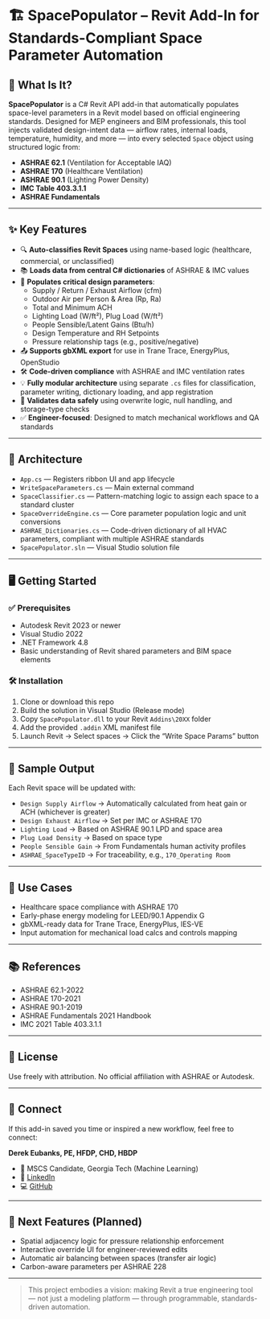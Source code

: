 # 🏗️ SpacePopulator – Revit Add-In for Standards-Compliant Space Parameter Automation
## 🔧 What Is It?

**SpacePopulator** is a C# Revit API add-in that automatically populates space-level parameters in a Revit model based on official engineering standards. Designed for MEP engineers and BIM professionals, this tool injects validated design-intent data — airflow rates, internal loads, temperature, humidity, and more — into every selected `Space` object using structured logic from:

- **ASHRAE 62.1** (Ventilation for Acceptable IAQ)
- **ASHRAE 170** (Healthcare Ventilation)
- **ASHRAE 90.1** (Lighting Power Density)
- **IMC Table 403.3.1.1**
- **ASHRAE Fundamentals**

---

## ✨ Key Features

- 🔍 **Auto-classifies Revit Spaces** using name-based logic (healthcare, commercial, or unclassified)
- 📚 **Loads data from central C# dictionaries** of ASHRAE & IMC values
- 🧠 **Populates critical design parameters**:
  - Supply / Return / Exhaust Airflow (cfm)
  - Outdoor Air per Person & Area (Rp, Ra)
  - Total and Minimum ACH
  - Lighting Load (W/ft²), Plug Load (W/ft²)
  - People Sensible/Latent Gains (Btu/h)
  - Design Temperature and RH Setpoints
  - Pressure relationship tags (e.g., positive/negative)
- 📤 **Supports gbXML export** for use in Trane Trace, EnergyPlus, OpenStudio
- 🛠️ **Code-driven compliance** with ASHRAE and IMC ventilation rates
- 💡 **Fully modular architecture** using separate `.cs` files for classification, parameter writing, dictionary loading, and app registration
- 🧪 **Validates data safely** using overwrite logic, null handling, and storage-type checks
- ✅ **Engineer-focused**: Designed to match mechanical workflows and QA standards

---

## 🧩 Architecture

- `App.cs` — Registers ribbon UI and app lifecycle
- `WriteSpaceParameters.cs` — Main external command
- `SpaceClassifier.cs` — Pattern-matching logic to assign each space to a standard cluster
- `SpaceOverrideEngine.cs` — Core parameter population logic and unit conversions
- `ASHRAE_Dictionaries.cs` — Code-driven dictionary of all HVAC parameters, compliant with multiple ASHRAE standards
- `SpacePopulator.sln` — Visual Studio solution file

---

## 🖥️ Getting Started

### ✅ Prerequisites
- Autodesk Revit 2023 or newer
- Visual Studio 2022
- .NET Framework 4.8
- Basic understanding of Revit shared parameters and BIM space elements

### 🛠️ Installation
1. Clone or download this repo
2. Build the solution in Visual Studio (Release mode)
3. Copy `SpacePopulator.dll` to your Revit `Addins\20XX` folder
4. Add the provided `.addin` XML manifest file
5. Launch Revit → Select spaces → Click the “Write Space Params” button

---

## 🧪 Sample Output

Each Revit space will be updated with:

- `Design Supply Airflow` → Automatically calculated from heat gain or ACH (whichever is greater)
- `Design Exhaust Airflow` → Set per IMC or ASHRAE 170
- `Lighting Load` → Based on ASHRAE 90.1 LPD and space area
- `Plug Load Density` → Based on space type
- `People Sensible Gain` → From Fundamentals human activity profiles
- `ASHRAE_SpaceTypeID` → For traceability, e.g., `170_Operating Room`

---

## 🧠 Use Cases

- Healthcare space compliance with ASHRAE 170
- Early-phase energy modeling for LEED/90.1 Appendix G
- gbXML-ready data for Trane Trace, EnergyPlus, IES-VE
- Input automation for mechanical load calcs and controls mapping

---

## 📚 References

- ASHRAE 62.1-2022
- ASHRAE 170-2021
- ASHRAE 90.1-2019
- ASHRAE Fundamentals 2021 Handbook
- IMC 2021 Table 403.3.1.1

---

## 📄 License

Use freely with attribution. No official affiliation with ASHRAE or Autodesk.

---

## 🤝 Connect

If this add-in saved you time or inspired a new workflow, feel free to connect:

**Derek Eubanks, PE, HFDP, CHD, HBDP**
- 🧠 MSCS Candidate, Georgia Tech (Machine Learning)
- 🔗 [LinkedIn](https://www.linkedin.com/in/yourprofile](https://www.linkedin.com/in/derek-w-46120b74/))
- 💻 [GitHub](https://github.com/dwayne902642323)

---

## 🚀 Next Features (Planned)

- Spatial adjacency logic for pressure relationship enforcement
- Interactive override UI for engineer-reviewed edits
- Automatic air balancing between spaces (transfer air logic)
- Carbon-aware parameters per ASHRAE 228

---

> This project embodies a vision: making Revit a true engineering tool — not just a modeling platform — through programmable, standards-driven automation.
